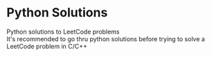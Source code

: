 # Python Solutions
Python solutions to LeetCode problems  
It's recommended to go thru python solutions before trying to solve a LeetCode problem in C/C++
